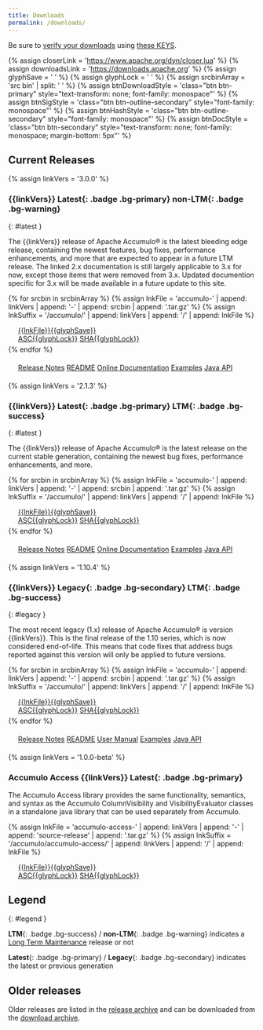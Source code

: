 ```yaml
---
title: Downloads
permalink: /downloads/
---
```


<script type="text/javascript">

var updateLinks = function(mirror) {
  $('a[link-suffix]').each(function(i, obj) {
    $(obj).attr('href', mirror.replace(/\/+$/, "") + $(obj).attr('link-suffix'));
  });
};

var mirrorsCallback = function(json) {
  var htmlContent = '<div class="row align-items-center mb-3"><div class="col-3"><h5>Select an Apache download mirror:</h5></div>' +
    '<div class="col-5"><select class="form-select" id="apache-mirror-select">';
  htmlContent += '<optgroup label="Preferred Mirror (based on location)">';
  htmlContent += '<option selected="selected">' + json.preferred + '</option>';
  htmlContent += '</optgroup>';
  if (json.hasOwnProperty('http')) {
    htmlContent += '<optgroup label="HTTP Mirrors">';
    for (var i = 0; i < json.http.length; i++) {
      htmlContent += '<option>' + json.http[i] + '</option>';
    }
    htmlContent += '</optgroup>';
  }
  if (json.hasOwnProperty('ftp')) {
    htmlContent += '<optgroup label="FTP Mirrors">';
    for (var i = 0; i < json.ftp.length; i++) {
      htmlContent += '<option>' + json.ftp[i] + '</option>';
    }
    htmlContent += '</optgroup>';
  }
  if (json.hasOwnProperty('backup')) {
    htmlContent += '<optgroup label="Backup Mirrors">';
    for (var i = 0; i < json.backup.length; i++) {
      htmlContent += '<option>' + json.backup[i] + '</option>';
    }
    htmlContent += '</optgroup>';
  }
  htmlContent += '</select></div></div>';

  $("#mirror_selection").html(htmlContent);

  $( "#apache-mirror-select" ).change(function() {
    var mirror = $("#apache-mirror-select option:selected").text();
    updateLinks(mirror);
  });

  updateLinks(json.preferred);
};

// get mirrors when page is ready
$(function() { $.getJSON("https://accumulo.apache.org/mirrors.cgi?as_json", mirrorsCallback); });

</script>

<div id="mirror_selection"></div>

Be sure to [verify your downloads][VERIFY_PROCEDURES] using [these KEYS][GPG_KEYS].

{% assign closerLink = 'https://www.apache.org/dyn/closer.lua' %}
{% assign downloadsLink = 'https://downloads.apache.org' %}
{% assign glyphSave = '&nbsp;<span class="fa-solid fa-cloud-arrow-down"></span>' %}
{% assign glyphLock = '&nbsp;<span class="fa-solid fa-lock"></span>' %}
{% assign srcbinArray = 'src bin' | split: ' ' %}
{% assign btnDownloadStyle = 'class="btn btn-primary" style="text-transform: none; font-family: monospace"' %}
{% assign btnSigStyle = 'class="btn btn-outline-secondary" style="font-family: monospace"' %}
{% assign btnHashStyle = 'class="btn btn-outline-secondary" style="font-family: monospace"' %}
{% assign btnDocStyle = 'class="btn btn-secondary" style="text-transform: none; font-family: monospace; margin-bottom: 5px"' %}

## Current Releases

{% assign linkVers = '3.0.0' %}
### {{linkVers}} **Latest**{: .badge .bg-primary} **non-LTM**{: .badge .bg-warning}
{: #latest }

The {{linkVers}} release of Apache Accumulo&reg; is the latest bleeding edge
release, containing the newest features, bug fixes, performance enhancements,
and more that are expected to appear in a future LTM release. The linked 2.x
documentation is still largely applicable to 3.x for now, except those items
that were removed from 3.x. Updated documention specific for 3.x will be made
available in a future update to this site.

{% for srcbin in srcbinArray %}
{% assign lnkFile = 'accumulo-' | append: linkVers | append: '-' | append: srcbin | append: '.tar.gz' %}
{% assign lnkSuffix = '/accumulo/' | append: linkVers | append: '/' | append: lnkFile %}
<div class="d-flex flex-wrap justify-content-start align-items-start" style="margin-left: 20px; margin-bottom: 5px;">
  <div class="btn-group me-2">
    <a {{btnDownloadStyle}} href="{{closerLink}}{{lnkSuffix}}" link-suffix="{{lnkSuffix}}">{{lnkFile}}{{glyphSave}}</a>
  </div>
  <div class="btn-group">
    <a {{btnSigStyle}} href="{{downloadsLink}}{{lnkSuffix}}.asc">ASC{{glyphLock}}</a>
    <a {{btnHashStyle}} href="{{downloadsLink}}{{lnkSuffix}}.sha512">SHA{{glyphLock}}</a>
  </div>
</div>
{% endfor %}
<div class="btn-group-sm" style="margin: 20px;">
  <a {{btnDocStyle}} href="{{site.baseurl}}/release/accumulo-{{linkVers}}">Release Notes</a>
  <a {{btnDocStyle}} href="https://github.com/apache/accumulo/blob/rel/{{linkVers}}/README.md">README</a>
  <a {{btnDocStyle}} href="{{site.baseurl}}/docs/2.x">Online Documentation</a>
  <a {{btnDocStyle}} href="https://github.com/apache/accumulo-examples">Examples</a>
  <a {{btnDocStyle}} href="{{site.baseurl}}/docs/2.x/apidocs3">Java API</a>
</div>


{% assign linkVers = '2.1.3' %}
### {{linkVers}} **Latest**{: .badge .bg-primary} **LTM**{: .badge .bg-success}
{: #latest }

The {{linkVers}} release of Apache Accumulo&reg; is the latest release on the
current stable generation, containing the newest bug fixes, performance
enhancements, and more.

{% for srcbin in srcbinArray %}
{% assign lnkFile = 'accumulo-' | append: linkVers | append: '-' | append: srcbin | append: '.tar.gz' %}
{% assign lnkSuffix = '/accumulo/' | append: linkVers | append: '/' | append: lnkFile %}
<div class="d-flex flex-wrap justify-content-start align-items-start" style="margin-left: 20px; margin-bottom: 5px;">
  <div class="btn-group me-2">
    <a {{btnDownloadStyle}} href="{{closerLink}}{{lnkSuffix}}" link-suffix="{{lnkSuffix}}">{{lnkFile}}{{glyphSave}}</a>
  </div>
  <div class="btn-group">
    <a {{btnSigStyle}} href="{{downloadsLink}}{{lnkSuffix}}.asc">ASC{{glyphLock}}</a>
    <a {{btnHashStyle}} href="{{downloadsLink}}{{lnkSuffix}}.sha512">SHA{{glyphLock}}</a>
  </div>
</div>
{% endfor %}
<div class="btn-group-sm" style="margin: 20px;">
  <a {{btnDocStyle}} href="{{site.baseurl}}/release/accumulo-{{linkVers}}">Release Notes</a>
  <a {{btnDocStyle}} href="https://github.com/apache/accumulo/blob/rel/{{linkVers}}/README.md">README</a>
  <a {{btnDocStyle}} href="{{site.baseurl}}/docs/2.x">Online Documentation</a>
  <a {{btnDocStyle}} href="https://github.com/apache/accumulo-examples">Examples</a>
  <a {{btnDocStyle}} href="{{site.baseurl}}/docs/2.x/apidocs">Java API</a>
</div>


{% assign linkVers = '1.10.4' %}
### {{linkVers}} **Legacy**{: .badge .bg-secondary} **LTM**{: .badge .bg-success}
{: #legacy }

The most recent legacy (1.x) release of Apache Accumulo&reg; is version
{{linkVers}}. This is the final release of the 1.10 series, which is now
considered end-of-life. This means that code fixes that address bugs
reported against this version will only be applied to future versions.

{% for srcbin in srcbinArray %}
{% assign lnkFile = 'accumulo-' | append: linkVers | append: '-' | append: srcbin | append: '.tar.gz' %}
{% assign lnkSuffix = '/accumulo/' | append: linkVers | append: '/' | append: lnkFile %}
<div class="d-flex flex-wrap justify-content-start align-items-start" style="margin-left: 20px; margin-bottom: 5px;">
  <div class="btn-group me-2">
    <a {{btnDownloadStyle}} href="{{closerLink}}{{lnkSuffix}}" link-suffix="{{lnkSuffix}}">{{lnkFile}}{{glyphSave}}</a>
  </div>
  <div class="btn-group">
    <a {{btnSigStyle}} href="{{downloadsLink}}{{lnkSuffix}}.asc">ASC{{glyphLock}}</a>
    <a {{btnHashStyle}} href="{{downloadsLink}}{{lnkSuffix}}.sha512">SHA{{glyphLock}}</a>
  </div>
</div>
{% endfor %}
<div class="btn-group-sm" style="margin: 20px;">
  <a {{btnDocStyle}} href="{{site.baseurl}}/release/accumulo-{{linkVers}}">Release Notes</a>
  <a {{btnDocStyle}} href="https://github.com/apache/accumulo/blob/rel/{{linkVers}}/README.md">README</a>
  <a {{btnDocStyle}} href="{{site.baseurl}}/1.10/accumulo_user_manual">User Manual</a>
  <a {{btnDocStyle}} href="{{site.baseurl}}/1.10/examples">Examples</a>
  <a {{btnDocStyle}} href="{{site.baseurl}}/1.10/apidocs">Java API</a>
</div>

{% assign linkVers = '1.0.0-beta' %}
### Accumulo Access {{linkVers}} **Latest**{: .badge .bg-primary}

The Accumulo Access library provides the same functionality, semantics, and syntax as the
Accumulo ColumnVisibility and VisibilityEvaluator classes in a standalone java library
that can be used separately from Accumulo.

{% assign lnkFile = 'accumulo-access-' | append: linkVers | append: '-' | append: 'source-release' | append: '.tar.gz' %}
{% assign lnkSuffix = '/accumulo/accumulo-access/' | append: linkVers | append: '/' | append: lnkFile %}
<div class="d-flex flex-wrap justify-content-start align-items-start" style="margin-left: 20px; margin-bottom: 5px;">
  <div class="btn-group me-2">
    <a {{btnDownloadStyle}} href="{{closerLink}}{{lnkSuffix}}" link-suffix="{{lnkSuffix}}">{{lnkFile}}{{glyphSave}}</a>
  </div>
  <div class="btn-group">
    <a {{btnSigStyle}} href="{{downloadsLink}}{{lnkSuffix}}.asc">ASC{{glyphLock}}</a>
    <a {{btnHashStyle}} href="{{downloadsLink}}{{lnkSuffix}}.sha512">SHA{{glyphLock}}</a>
  </div>
</div>

## <small><span class="fa-solid fa-circle-info" aria-hidden="true"></span></small> Legend
{: #legend }

**LTM**{: .badge .bg-success} / **non-LTM**{: .badge .bg-warning} indicates a [Long Term Maintenance][LTM] release or not

**Latest**{: .badge .bg-primary} / **Legacy**{: .badge .bg-secondary} indicates the latest or previous generation


## Older releases

Older releases are listed in the [release archive][ARCHIVE_REL] and can be
downloaded from the [download archive][ARCHIVE_DOWN].


[VERIFY_PROCEDURES]: https://www.apache.org/info/verification "Verify"
[GPG_KEYS]: https://downloads.apache.org/accumulo/KEYS "KEYS"
[ARCHIVE_DOWN]: https://archive.apache.org/dist/accumulo "Download Archive"
[ARCHIVE_REL]: {{site.baseurl}}/release/ "Release Archive"
[LTM]: {{site.baseurl}}/contributor/versioning.html#LTM "LTM Explained"
